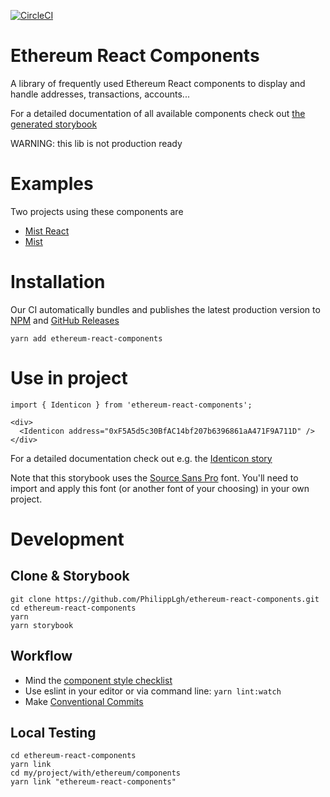 [![CircleCI](https://circleci.com/gh/ethereum/ethereum-react-components.svg?style=shield)](https://circleci.com/gh/ethereum/ethereum-react-components)

# Ethereum React Components

A library of frequently used Ethereum React components to display and handle addresses, transactions, accounts...

For a detailed documentation of all available components check out [the generated storybook](https://ethereum.github.io/ethereum-react-components)

WARNING: this lib is not production ready

# Examples

Two projects using these components are

- [Mist React](https://github.com/ethereum/mist-ui-react)
- [Mist](https://github.com/ethereum/mist)

# Installation

Our CI automatically bundles and publishes the latest production version to [NPM](https://www.npmjs.com/package/ethereum-react-components) and
[GitHub Releases](https://github.com/ethereum/ethereum-react-components/releases)

```
yarn add ethereum-react-components
```

# Use in project

```
import { Identicon } from 'ethereum-react-components';

<div>
  <Identicon address="0xF5A5d5c30BfAC14bf207b6396861aA471F9A711D" />
</div>
```

For a detailed documentation check out e.g. the [Identicon story](https://ethereum.github.io/ethereum-react-components?selectedKind=Widgets%2FIdenticon)

Note that this storybook uses the [Source Sans Pro](https://fonts.google.com/specimen/Source+Sans+Pro?selection.family=Source+Sans+Pro:300,400,600,700) font.
You'll need to import and apply this font (or another font of your choosing) in your own project.

# Development

## Clone & Storybook

```
git clone https://github.com/PhilippLgh/ethereum-react-components.git
cd ethereum-react-components
yarn
yarn storybook
```

## Workflow

- Mind the [component style checklist](CHECKLIST.md)
- Use eslint in your editor or via command line: `yarn lint:watch`
- Make [Conventional Commits](https://www.conventionalcommits.org/)

## Local Testing

```
cd ethereum-react-components
yarn link
cd my/project/with/ethereum/components
yarn link "ethereum-react-components"
```
